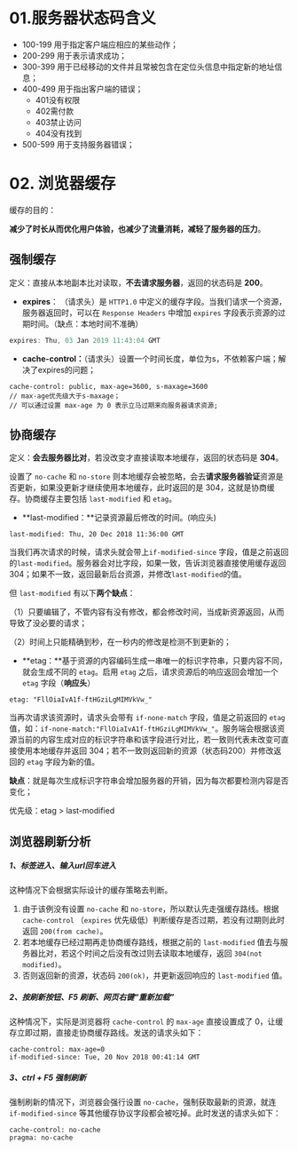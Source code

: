 # 01.服务器状态码含义

+ 100-199 用于指定客户端应相应的某些动作；
+ 200-299 用于表示请求成功；
+ 300-399 用于已经移动的文件并且常被包含在定位头信息中指定新的地址信息；
+ 400-499 用于指出客户端的错误；
  + 401没有权限
  + 402需付款
  + 403禁止访问
  + 404没有找到
+ 500-599 用于支持服务器错误；



# 02. 浏览器缓存

缓存的目的：

**减少了时长从而优化用户体验，也减少了流量消耗，减轻了服务器的压力**。



## 强制缓存

定义：直接从本地副本比对读取，**不去请求服务器**，返回的状态码是 **200**。

- **expires**： （请求头）是 `HTTP1.0` 中定义的缓存字段。当我们请求一个资源，服务器返回时，可以在 `Response Headers` 中增加 `expires` 字段表示资源的过期时间。（缺点：本地时间不准确）

```js
expires: Thu, 03 Jan 2019 11:43:04 GMT
```

- **cache-control：**（请求头）设置一个时间长度，单位为s，不依赖客户端；解决了expires的问题；

```http
cache-control: public, max-age=3600, s-maxage=3600 
// max-age优先级大于s-maxage；
// 可以通过设置 max-age 为 0 表示立马过期来向服务器请求资源;
```

## 协商缓存

定义：**会去服务器比对**，若没改变才直接读取本地缓存，返回的状态码是 **304**。

设置了 `no-cache` 和 `no-store` 则本地缓存会被忽略，会去**请求服务器验证**资源是否更新，如果没更新才继续使用本地缓存，此时返回的是 304，这就是协商缓存。协商缓存主要包括 `last-modified` 和 `etag`。

- **last-modified：**记录资源最后修改的时间。(响应头)

```http
last-modified: Thu, 20 Dec 2018 11:36:00 GMT
```

当我们再次请求的时候，请求头就会带上`if-modified-since` 字段，值是之前返回的`last-modified`。服务器会对比字段，如果一致，告诉浏览器直接使用缓存返回304；如果不一致，返回最新后台资源，并修改`last-modified`的值。

但 `last-modified` 有以下**两个缺点**：

（1）只要编辑了，不管内容有没有修改，都会修改时间，当成新资源返回，从而导致了没必要的请求；

（2）时间上只能精确到秒，在一秒内的修改是检测不到更新的；


- **etag：**基于资源的内容编码生成一串唯一的标识字符串，只要内容不同，就会生成不同的 `etag`。启用 `etag` 之后，请求资源后的响应返回会增加一个 `etag` 字段（**响应头**）

```http
etag: "FllOiaIvA1f-ftHGziLgMIMVkVw_"
```

当再次请求该资源时，请求头会带有 `if-none-match` 字段，值是之前返回的 `etag` 值，如：`if-none-match:"FllOiaIvA1f-ftHGziLgMIMVkVw_"`。服务端会根据该资源当前的内容生成对应的标识字符串和该字段进行对比，若一致则代表未改变可直接使用本地缓存并返回 304；若不一致则返回新的资源（状态码200）并修改返回的 `etag` 字段为新的值。

**缺点**：就是每次生成标识字符串会增加服务器的开销，因为每次都要检测内容是否变化；

优先级：etag > last-modified



## 浏览器刷新分析

##### 1、标签进入、输入url回车进入

这种情况下会根据实际设计的缓存策略去判断。

1. 由于该例没有设置 `no-cache` 和 `no-store`，所以默认先走强缓存路线。根据 `cache-control` （`expires` 优先级低）判断缓存是否过期，若没有过期则此时返回 `200(from cache)`。
2. 若本地缓存已经过期再走协商缓存路线，根据之前的 `last-modified` 值去与服务器比对，若这个时间之后没有改过则去读取本地缓存，返回 `304(not modified)`。
3. 否则返回新的资源，状态码 `200(ok)`，并更新返回响应的 `last-modified` 值。

##### 2、按刷新按钮、F5 刷新、网页右键“重新加载”

这种情况下，实际是浏览器将 `cache-control` 的 `max-age` 直接设置成了 0，让缓存立即过期，直接走协商缓存路线。发送的请求头如下：

```http
cache-control: max-age=0
if-modified-since: Tue, 20 Nov 2018 00:41:14 GMT
```

##### 3、ctrl + F5 强制刷新

强制刷新的情况下，浏览器会强行设置 `no-cache`，强制获取最新的资源，就连 `if-modified-since` 等其他缓存协议字段都会被吃掉。此时发送的请求头如下：

```http
cache-control: no-cache
pragma: no-cache
```



